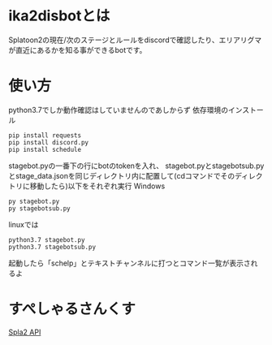 # ika2disbotとは
Splatoon2の現在/次のステージとルールをdiscordで確認したり、エリアリグマが直近にあるかを知る事ができるbotです。
# 使い方
python3.7でしか動作確認はしていませんのであしからず
依存環境のインストール
```
pip install requests
pip install discord.py
pip install schedule
```
stagebot.pyの一番下の行にbotのtokenを入れ、
stagebot.pyとstagebotsub.pyとstage_data.jsonを同じディレクトリ内に配置して(cdコマンドでそのディレクトリに移動したら)以下をそれぞれ実行
Windows
```
py stagebot.py
py stagebotsub.py
```
linuxでは
```
python3.7 stagebot.py
python3.7 stagebotsub.py
```
起動したら「schelp」とテキストチャンネルに打つとコマンド一覧が表示されるよ
# すぺしゃるさんくす
[Spla2 API](https://spla2.yuu26.com/)
